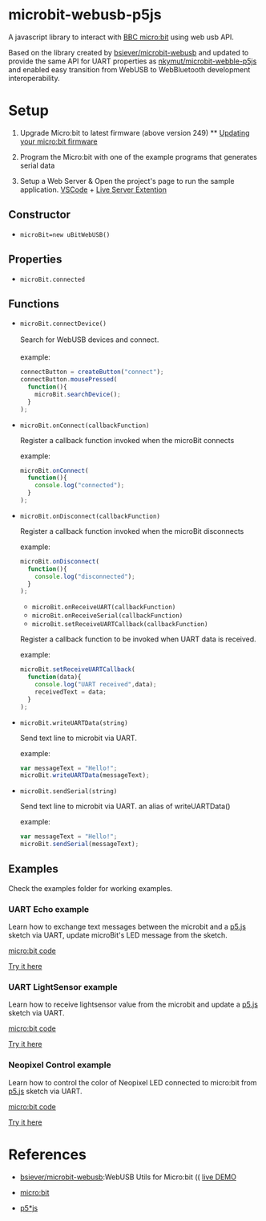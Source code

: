 # microbit-webusb-p5js
A javascript library to interact with [BBC micro:bit](http://microbit.org/) using web usb API.

Based on the library created by [bsiever/microbit-webusb](https://github.com/bsiever/microbit-webusb) and updated to provide the same API for UART properties as [nkymut/microbit-webble-p5js](https://github.com/nkymut/microbit-webble-p5js) and enabled easy transition from WebUSB to WebBluetooth  development interoperability.

# Setup

1. Upgrade Micro:bit to latest firmware (above version 249) 
** [Updating your micro:bit firmware](https://microbit.org/guide/firmware/)

2. Program the Micro:bit with one of the example programs that generates serial data
3. Setup a Web Server & Open the project's page to run the sample application.
   [VSCode](https://code.visualstudio.com/) + [Live Server Extention](https://marketplace.visualstudio.com/items?itemName=ritwickdey.LiveServer)


## Constructor

- `microBit=new uBitWebUSB()`


## Properties

- `microBit.connected`

## Functions


- `microBit.connectDevice()`

  Search for WebUSB devices and connect.
　<br><br>example:
  ```js
  connectButton = createButton("connect");
  connectButton.mousePressed(
    function(){
      microBit.searchDevice();
    }
  );
  ```

- `microBit.onConnect(callbackFunction)`

  Register a callback function invoked when the microBit connects

  example:
  ```js
  microBit.onConnect(
    function(){
      console.log("connected");
    }
  );
  ```

- `microBit.onDisconnect(callbackFunction)`

  Register a callback function invoked when the microBit disconnects
 
  example:
  ```js
  microBit.onDisconnect(
    function(){
      console.log("disconnected");
    }
  );
  ```

  - `microBit.onReceiveUART(callbackFunction)`
  - `microBit.onReceiveSerial(callbackFunction)`
  - `microBit.setReceiveUARTCallback(callbackFunction)`

  Register a callback function to be invoked when UART data is received.

  example:
  ```js
  microBit.setReceiveUARTCallback(
    function(data){
      console.log("UART received",data);
      receivedText = data;
    }
  );
  ```

- `microBit.writeUARTData(string)`
  
  Send text line to microbit via UART.

  example:
  ```js
  var messageText = "Hello!";
  microBit.writeUARTData(messageText);
  ```

- `microBit.sendSerial(string)`
  
  Send text line to microbit via UART.
  an alias of writeUARTData()

  example:
  ```js
  var messageText = "Hello!";
  microBit.sendSerial(messageText);
  ```

## Examples
Check the examples folder for working examples.

### UART Echo example
Learn how to exchange text messages between the microbit and a [p5.js](https://p5js.org/) sketch via UART, update microBit's LED message from the sketch.

[micro:bit code](https://makecode.microbit.org/_aC4Aqfa1V49X
)

[Try it here](https://nkymut.github.io/microbit-webusb-p5js/examples/uart_echotext/)

### UART LightSensor example
Learn how to receive lightsensor value from the microbit and update a [p5.js](https://p5js.org/) sketch via UART.


[micro:bit code](https://makecode.microbit.org/_c7AV2KYY6YH9)


[Try it here](https://nkymut.github.io/microbit-webusb-p5js/examples/uart_lightsensor/)


### Neopixel Control example
Learn how to control the color of Neopixel LED connected to micro:bit from [p5.js](https://p5js.org/) sketch via UART.

[micro:bit code](https://makecode.microbit.org/_c5iHFsERyPhr)

[Try it here](https://nkymut.github.io/microbit-webusb-p5js/examples/neopixel_RGB/)

# References 

* [bsiever/microbit-webusb](https://github.com/bsiever/microbit-webusb):WebUSB Utils for Micro:bit (( [live DEMO](https://bsiever.github.io/microbit-webusb/)

* [micro:bit](https://microbit.org/)
* [p5*js](https://p5js.org/)

